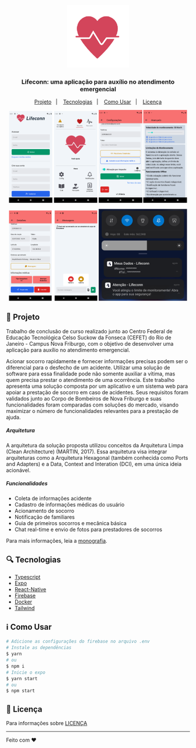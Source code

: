 
<h1 align="center" >
    <img alt="lifeconn" title="lifeconn" src=".github/logo.png" width="170px" />
</h1>

<h3 align="center">
  Lifeconn: uma aplicação para auxílio no atendimento emergencial
</h3>

<p align="center">
  <a href="#dart-projeto">Projeto</a>&nbsp;&nbsp;&nbsp;|&nbsp;&nbsp;&nbsp;
  <a href="#mag-tecnologias">Tecnologias</a>&nbsp;&nbsp;&nbsp;|&nbsp;&nbsp;&nbsp;
    <a href="#information_source-como-usar">Como Usar</a>&nbsp;&nbsp;&nbsp;|&nbsp;&nbsp;&nbsp;
  <a href="#memo-licença">Licença</a>
</p>


<p align="center">
  <img alt="App Demo" src=".github/demo/autenticação.png" width="48%">
  <img alt="App Demo" src=".github/demo/acionamento-automatico.png" width="48%">
</p>    

<p align="center" >
  <img alt="App Demo" width="48%" src=".github/demo/mensagens.png" >
  <img alt="App Demo" width="48%" src=".github/demo/notificacao-monitoramento.png" >
</p>  

## :dart: Projeto
Trabalho de conclusão de curso realizado junto ao Centro Federal de Educação Tecnológica Celso Suckow da Fonseca (CEFET) do Rio de Janeiro - Campus Nova Friburgo, com o objetivo de desenvolver uma aplicação para auxílio no atendimento emergencial.

 Acionar socorro rapidamente e fornecer informações precisas podem ser o diferencial para o desfecho de um acidente. Utilizar uma solução de software para essa finalidade pode não somente auxiliar a vítima, mas quem precisa prestar o atendimento de uma ocorrência. Este trabalho apresenta uma solução composta por um aplicativo e um sistema web para apoiar a prestação de socorro em caso de acidentes. Seus requisitos foram validados junto ao Corpo de Bombeiros de Nova Friburgo e suas funcionalidades foram comparadas com soluções do mercado, visando maximizar o número de funcionalidades relevantes para a prestação de ajuda. 

##### Arquitetura
A arquitetura da solução proposta utilizou conceitos da Arquitetura Limpa (Clean Architecture) (MARTIN, 2017). Essa arquitetura visa integrar arquiteturas como a Arquitetura Hexagonal (também conhecida como Ports and Adapters) e a Data, Context and Interation (DCI), em uma única ideia acionável. 
 
 ##### Funcionalidades
 - Coleta de informações acidente
 - Cadastro de informações médicas do usuário
 - Acionamento de socorro
 - Notificação de familiares
 - Guia de primeiros socorros e mecânica básica
 - Chat real-time e envio de fotos para prestadores de socorros

Para mais informações, leia a [monografia](.github/lifeconn-monografia.pdf).

## :mag: Tecnologias
-  [Typescript](https://www.typescriptlang.org/)
-  [Expo](https://expo.io/)
-  [React-Native](https://facebook.github.io/react-native/)
-  [Firebase](https://firebase.google.com/?hl=pt)
-  [Docker](https://www.docker.com/)
-  [Tailwind](https://tailwindcss.com/)

## :information_source: Como Usar

```bash
# Adicione as configurações do firebase no arquivo .env
# Instale as dependências
$ yarn 
# ou
$ npm i
# Inicie o expo
$ yarn start
# ou
$ npm start
```

## :memo: Licença
Para informações sobre [LICENÇA](https://github.com/ainertec-developer/sisvep/blob/master/license.txt)

---
Feito com :heart:

